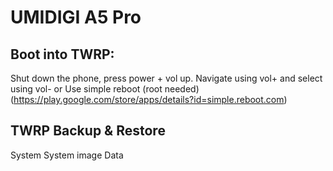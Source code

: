 # UMIDIGI A5 Pro

## Boot into TWRP:
Shut down the phone, press power + vol up. Navigate using vol+ and select using vol-
or
Use simple reboot (root needed) (https://play.google.com/store/apps/details?id=simple.reboot.com)
## TWRP Backup & Restore
  System
  System image
  Data
